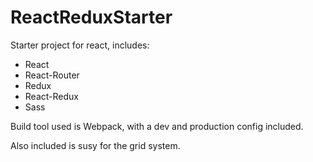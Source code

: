 # ReactReduxStarter

Starter project for react, includes:

- React
- React-Router
- Redux
- React-Redux
- Sass

Build tool used is Webpack, with a dev and production config included.

Also included is susy for the grid system.
